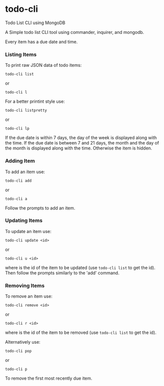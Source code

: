 # todo-cli
Todo List CLI using MongoDB

A Simple todo list CLI tool using commander, inquirer, and mongodb.

Every item has a due date and time. 

### Listing Items

To print raw JSON data of todo items:

```todo-cli list```

or 

```todo-cli l```

For a better printint style use:

```todo-cli listpretty```

or

```todo-cli lp```

If the due date is within 7 days, the day of the week is displayed along with the time. If the due date is between 7 and 21 days, the month and the day of the month is displayed along with the time. Otherwise the item is hidden.

### Adding Item

To add an item use:

```todo-cli add```

or

```todo-cli a```

Follow the prompts to add an item.

### Updating Items

To update an item use:

```todo-cli update <id>```

or

```todo-cli u <id>```

where <id> is the id of the item to be updated (use ```todo-cli list``` to get the id).
Then follow the prompts similarly to the 'add' command.

### Removing Items

To remove an item use:

```todo-cli remove <id>```

or

```todo-cli r <id>```

where <id> is the id of the item to be removed (use ```todo-cli list``` to get the id).

Alternatively use:

```todo-cli pop```

or

```todo-cli p```

To remove the first most recently due item.

